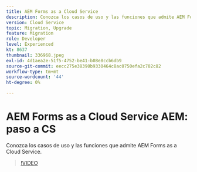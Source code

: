 ```yaml
---
title: AEM Forms as a Cloud Service
description: Conozca los casos de uso y las funciones que admite AEM Forms as a Cloud Service.
version: Cloud Service
topic: Migration, Upgrade
feature: Migration
role: Developer
level: Experienced
kt: 8637
thumbnail: 336968.jpeg
exl-id: 4d1aea2e-51f5-4752-be41-b08e8ccb6db9
source-git-commit: eecc275e38390b9330464c8ac0750efa2c702c82
workflow-type: tm+mt
source-wordcount: '44'
ht-degree: 0%

---
```


# AEM Forms as a Cloud Service AEM: paso a CS

Conozca los casos de uso y las funciones que admite AEM Forms as a Cloud Service.

>[!VIDEO](https://video.tv.adobe.com/v/336968?quality=12&learn=on)
